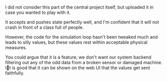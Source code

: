 I did not consider this part of the central project itself, but uploaded it in case you wanted to play with it.

It accepts and pushes state perfectly well, and I'm confident that it will not crash in front of a class full of people.

However, the code for the simulation loop hasn't been tweaked much and leads to silly values, but these values rest within acceptable physical measures.

You could argue that it is a feature; we don't want our system backend filtering out any of the odd data from a broken sensor or damaged machine. It is good that it can be shown on the web UI that the values get sent faithfully.
